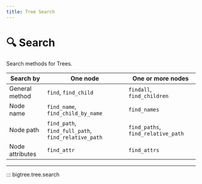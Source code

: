 ```yaml
---
title: Tree Search
---
```


# 🔍 Search

Search methods for Trees.

| Search by           | One node                                            | One or more nodes                  |
|---------------------|-----------------------------------------------------|------------------------------------|
| General method      | `find`, `find_child`                                | `findall`, `find_children`         |
| Node name           | `find_name`, `find_child_by_name`                   | `find_names`                       |
| Node path           | `find_path`, `find_full_path`, `find_relative_path` | `find_paths`, `find_relative_path` |
 | Node attributes     | `find_attr`                                         | `find_attrs`                       |

-----

::: bigtree.tree.search
